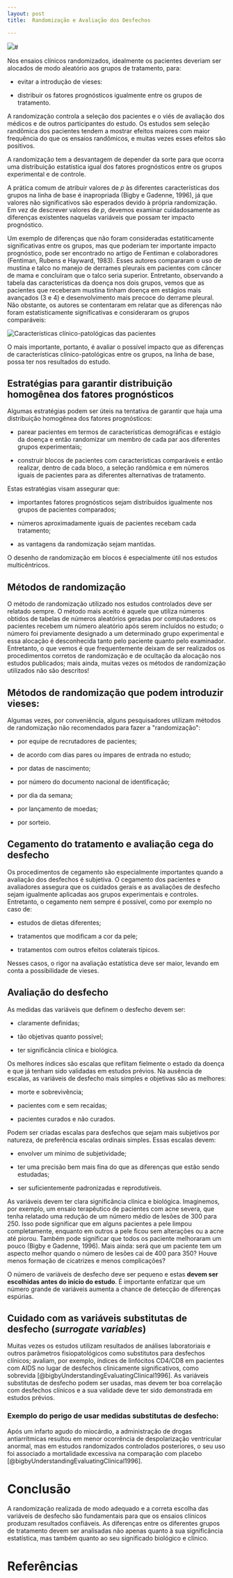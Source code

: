```yaml
---
layout: post
title:  Randomização e Avaliação dos Desfechos

---
```

![ ](/images/dice.jpg)#

Nos ensaios clínicos randomizados, idealmente os pacientes deveriam  ser alocados de modo aleatório aos grupos de tratamento, para:

- evitar a introdução de vieses:

- distribuir os fatores prognósticos igualmente entre os grupos de tratamento.

A randomização controla a seleção dos pacientes e o viés de avaliação dos médicos e de outros participantes do estudo. Os estudos sem seleção randômica dos pacientes tendem a mostrar efeitos maiores com maior frequência do que os ensaios randômicos, e muitas vezes esses efeitos são positivos.

A randomização tem a desvantagem de depender da sorte para que ocorra uma distribuição estatística igual dos fatores prognósticos entre os grupos experimental e de controle.

A prática comum de atribuir valores de *p* às diferentes características dos grupos na linha de base é inapropriada (Bigby e Gadenne, 1996), já que valores não significativos são esperados devido à própria randomização. Em vez de descrever valores de *p*, devemos examinar cuidadosamente as diferenças existentes naquelas variáveis que possam ter impacto prognóstico.

Um exemplo de diferenças que não foram consideradas estatiticamente significativas entre os grupos, mas que poderiam ter importante impacto prognóstico, pode ser encontrado no artigo de Fentiman e colaboradores (Fentiman, Rubens e Hayward, 1983).  Esses autores compararam o uso de mustina e talco no manejo de derrames pleurais em pacientes com câncer de mama e concluíram que o talco seria superior. Entretanto, observando a tabela das características da doença nos dois grupos, vemos que as pacientes 
que receberam mustina tinham doença em estágios mais avançados (3 e 4) e desenvolvimento mais precoce do derrame pleural. Não obstante, os autores se contentaram em relatar que as diferenças não foram estatisticamente significativas e consideraram os grupos comparáveis:

![Características clínico-patológicas das pacientes](fentiman_table.png)

O mais importante, portanto,  é avaliar o possível impacto que as diferenças  de características clínico-patológicas entre os grupos, na linha de base, possa ter nos resultados do estudo.


## Estratégias para garantir distribuição homogênea dos fatores prognósticos

Algumas estratégias podem ser úteis na tentativa de garantir que haja uma distribuição homogênea dos fatores prognósticos:

 -  parear pacientes em termos de características demográficas e estágio da doença e então randomizar um membro de cada par aos diferentes grupos experimentais;

 -  construir blocos de pacientes com características comparáveis e então realizar, dentro de cada bloco, a seleção randômica e em números iguais de pacientes para as diferentes alternativas de tratamento.

Estas estratégias visam assegurar que:

- importantes fatores prognósticos sejam distribuídos igualmente nos grupos de pacientes comparados;

- números aproximadamente iguais de pacientes recebam cada tratamento;

- as vantagens da randomização sejam mantidas.


O desenho de randomização em blocos é especialmente útil nos estudos multicêntricos.



## Métodos de randomização

 O método de randomização utilizado nos estudos controlados deve ser relatado sempre. O método mais aceito é aquele que utiliza números obtidos de tabelas de números aleatórios geradas por computadores:
os pacientes recebem um número aleatório após serem incluídos no estudo; o número foi previamente designado a um determinado grupo experimental e essa alocação é desconhecida tanto pelo paciente quanto pelo examinador.
Entretanto, o que vemos é que frequentemente deixam de ser realizados os procedimentos corretos de randomização e de ocultação da alocação nos estudos publicados; mais ainda, muitas vezes os métodos de randomização utilizados não são descritos!


## Métodos de randomização que podem introduzir vieses:

Algumas vezes, por conveniência, alguns pesquisadores utilizam métodos de randomização não recomendados para fazer a "randomização":

- por  equipe de recrutadores de pacientes;

- de acordo com dias pares ou ímpares de entrada no estudo;

- por datas de nascimento;

-  por número do documento nacional de identificação;

- por dia da semana;

- por lançamento de moedas;

- por sorteio.


## Cegamento do tratamento e avaliação cega do desfecho

Os procedimentos de cegamento são especialmente importantes quando a avaliação dos desfechos é subjetiva. O cegamento dos pacientes e avaliadores assegura que os cuidados gerais e as avaliações de desfecho sejam igualmente aplicadas aos grupos experimentais e controles.
Entretanto, o cegamento nem sempre é possivel, como por exemplo no caso de:

- estudos de dietas diferentes;

- tratamentos que modificam a cor da pele; 

- tratamentos com outros efeitos colaterais típicos.

Nesses casos, o rigor na avaliação estatística deve ser maior, levando em conta a possibilidade de vieses.


## Avaliação do desfecho

As medidas das variáveis que definem o desfecho devem ser:

- claramente definidas;

- tão objetivas quanto possível;

- ter significância clínica e biológica.


Os melhores índices são escalas que reflitam fielmente o estado da doença e que já tenham sido validadas em estudos prévios.
Na ausência de escalas, as variáveis de desfecho mais simples e objetivas são as melhores:

- morte e sobrevivência;

- pacientes com e sem recaídas;

- pacientes curados e não curados.

Podem ser criadas escalas para desfechos que sejam mais subjetivos por natureza, de preferência escalas ordinais simples. Essas escalas devem:

- envolver um mínimo de subjetividade;

- ter uma precisão bem mais fina do que as diferenças que estão  sendo estudadas;

- ser suficientemente padronizadas e reprodutíveis.


As variáveis devem ter clara significância clínica e biológica. Imaginemos, por exemplo, um ensaio terapêutico de pacientes com acne severa, que tenha relatado uma redução de um número médio de  lesões de 300 para 250. Isso pode significar que em alguns pacientes a pele limpou completamente, enquanto em outros a pele ficou sem alterações ou a acne até piorou. Também pode significar que todos os paciente melhoraram um pouco (Bigby e Gadenne, 1996). Mais ainda: será que um paciente tem um aspecto melhor quando o número de lesões cai de 400 para 350? Houve menos formação de cicatrizes e menos complicações?

O número de variáveis de desfecho deve ser pequeno e estas **devem ser escolhidas antes do início do estudo**. É importante enfatizar que um número grande de variáveis aumenta a chance de detecção de diferenças espúrias.

## Cuidado com as variáveis substitutas de desfecho (*surrogate variables*)

Muitas vezes os estudos utilizam resultados de análises laboratoriais e outros parâmetros fisiopatológicos como substitutos para desfechos clínicos; avaliam, por exemplo,  índices de linfócitos CD4/CD8 em pacientes com AIDS no lugar de desfechos clinicamente significativos, como sobrevida [@bigbyUnderstandingEvaluatingClinical1996].
As variáveis substitutas de desfecho podem ser usadas, mas devem ter boa correlação com desfechos clínicos e a sua validade deve ter sido demonstrada em estudos prévios.

### Exemplo do perigo de usar medidas substitutas de desfecho:

Após um infarto agudo do miocárdio, a administração de drogas antiarrítmicas resultou em menor ocorrência de despolarização ventricular anormal, mas em estudos randomizados controlados posteriores, o seu uso foi associado a mortalidade excessiva na comparação com placebo [@bigbyUnderstandingEvaluatingClinical1996].

# Conclusão

A randomização realizada de modo adequado  e a correta escolha das variáveis de desfecho são fundamentais para que os ensaios clínicos produzam resultados confiáveis. As diferenças entre os diferentes grupos de tratamento devem ser analisadas não apenas quanto à sua significância estatística, mas também quanto ao seu significado biológico e clínico.

# Referências







 



















